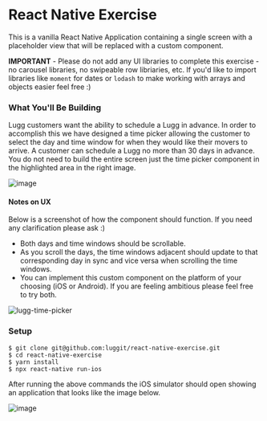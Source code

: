 # React Native Exercise

This is a vanilla React Native Application containing a single screen with a placeholder view that will be replaced with a custom component.

**IMPORTANT** - Please do not add any UI libraries to complete this exercise - no carousel libraries, no swipeable row libriaries, etc. If you'd like to import libraries like `moment` for dates or `lodash` to make working with arrays and objects easier feel free :)

### What You'll Be Building

Lugg customers want the ability to schedule a Lugg in advance. In order to accomplish this we have designed a time picker allowing the customer to select the day and time window for when they would like their movers to arrive. A customer can schedule a Lugg no more than 30 days in advance. You do not need to build the entire screen just the time picker component in the highlighted area in the right image.

![image](https://user-images.githubusercontent.com/59875/119059991-9a4a7e80-b98e-11eb-86e7-2fecb8014556.png)

#### Notes on UX

Below is a screenshot of how the component should function. If you need any clarification please ask :)

- Both days and time windows should be scrollable.
- As you scroll the days, the time windows adjacent should update to that corresponding day in sync and vice versa when scrolling the time windows.
- You can implement this custom component on the platform of your choosing (iOS or Android). If you are feeling ambitious please feel free to try both.

![lugg-time-picker](https://user-images.githubusercontent.com/59875/119059528-b994dc00-b98d-11eb-923b-34e61f95a054.gif)

### Setup

```shell
$ git clone git@github.com:luggit/react-native-exercise.git
$ cd react-native-exercise
$ yarn install
$ npx react-native run-ios
```

After running the above commands the iOS simulator should open showing an application that looks like the image below.

![image](https://user-images.githubusercontent.com/59875/119060146-e09fdd80-b98e-11eb-896c-9bc2116d3832.png)
